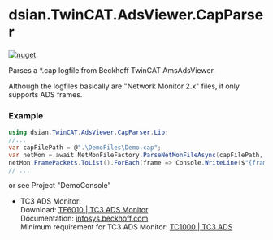 # dsian.TwinCAT.AdsViewer.CapParser
[![nuget](https://github.com/densogiaichned/dsian.TwinCAT.AdsViewer.CapParser/workflows/nuget/badge.svg)](https://www.nuget.org/packages/dsian.TwinCAT.AdsViewer.CapParser.Lib/)

Parses a *.cap logfile from Beckhoff TwinCAT AmsAdsViewer.

Although the logfiles basically are "Network Monitor 2.x" files, it only supports ADS frames.


### Example
```csharp
using dsian.TwinCAT.AdsViewer.CapParser.Lib;
//...
var capFilePath = @".\DemoFiles\Demo.cap";
var netMon = await NetMonFileFactory.ParseNetMonFileAsync(capFilePath, CancellationToken.None, logger);
netMon.FramePackets.ToList().ForEach(frame => Console.WriteLine($"{frame.Index} {frame.Header}, {frame.Data}"));
// ...
```

or see Project "DemoConsole"


* TC3 ADS Monitor:<br/>
    Download: [TF6010 | TC3 ADS Monitor](https://www.beckhoff.com/en-en/products/automation/twincat/tfxxxx-twincat-3-functions/tf6xxx-tc3-connectivity/tf6010.html)<br/>
    Documentation: [infosys.beckhoff.com](https://infosys.beckhoff.com/index.php?content=../content/1033/tcadsmonitor/html/tcadsmonitor_viewer_overview.htm)<br/>
    Minimum requirement for TC3 ADS Monitor: [TC1000 | TC3 ADS](https://www.beckhoff.com/en-en/products/automation/twincat/tc1xxx-twincat-3-base/tc1000.html)
